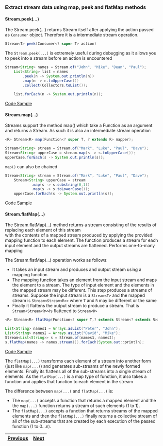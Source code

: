 ### Extract stream data using map, peek and flatMap methods

#### Stream.peek(...)

The Stream.peek(...) returns Stream itself after applying the action passed as `Consumer` object. Therefore it is a 
intermediate stream operation.

```java
Stream<T> peek(Consumer<? super T> action)
```

The `Stream.peek(...)` is extremely useful during debugging as it allows you to peek into a stream before an action 
is encountered
```java
Stream<String> names = Stream.of("John", "Mike", "Dean", "Paul");
    List<String> list = names
        .peek(n -> System.out.println(n))
        .map(n -> n.toUpperCase())
        .collect(Collectors.toList());
    
    list.forEach(n -> System.out.println(n));
```
[Code Sample](/examples/lambda_operations_on_streams/src/streamPeekExample.java)

#### Stream.map(...)
Streams support the method map() which take a Function as an argument and returns a Stream. As such it is also an 
intermediate stream operation
```java
<R> Stream<R> map(Function<? super T, ? extends R> mapper);
```
```java
Stream<String> stream = Stream.of("Mark", "Luke", "Paul", "Dave");
Stream<String> upperCase = stream.map(s -> s.toUpperCase());
upperCase.forEach(s -> System.out.println(s));   
```

`map()` can also be chained 
```java
Stream<String> stream = Stream.of("Mark", "Luke", "Paul", "Dave");
    Stream<String> upperCase = stream
            .map(s -> s.substring(0,1))
            .map(s -> s.toLowerCase());
    upperCase.forEach(s -> System.out.println(s));
```

[Code Sample](/examples/lambda_operations_on_streams/src/streamMapExample.java)

#### Stream.flatMap(...)

The Stream.flatMap(...) method returns a stream consisting of the results of replacing each element of this stream  
with the contents of a mapped stream produced by applying the provided mapping function to each element.
The function produces a stream for each input element and the output streams are flattened. Performs one-to-many mapping

The Stream.flatMap(...) operation works as follows:
- It takes an input stream and produces and output stream using a mapping function
- The mapping function takes an element from the input stream and maps the element to a stream. The type of input 
  element and the elements in the mapped stream may be different. This step produces a streams of streams. 
  Suppose the input stream is a `Stream<T>` and the mapped stream is `Stream<Stream<R>>` where `T` and `R` may be 
  different or the same
- Finally it flattens the output stream to produce a stream. That is `Stream<Stream<R>>`is flattened to `Stream<R>`

```java
<R> Stream<R> flatMap(Function<? super T,? extends Stream<? extends R>> mapper)
```
```java
List<String> names1 = Arrays.asList("Peter", "John");
List<String> names2 = Arrays.asList("David", "Mike");
Stream<List<String>> s = Stream.of(names1, names2);
s.flatMap(names -> names.stream()).forEach(System.out::println);
```
[Code Sample](/examples/lambda_operations_on_streams/src/streamFlatMapExample.java)

The `flatMap(...)` transforms each element of a stream into another form (just like `map(...)`) and generates 
sub-streams of the newly formed elements. Finally its flattens all of the sub-streams into a single stream of elements.
As the `flatMap(...)` is a map type of function, it also takes a function and applies that function to each element in 
the stream

The difference between `map(...)` and `flatMap(...)` is:
- The `map(...)` accepts a function that returns a mapped element and the the `map(...)` function returns a stream of 
  such elements (1 to 1).
- The `flatMap(...)` accepts a function that returns streams of the mapped elements and then the `flatMap(...)` finally 
  returns a collective stream of all of the sub-streams that are created by each execution of the passed function 
  (1 to 0...n).
  
| [Previous](README.md) | [Next](search_stream_data_using_search_findFirst_findAny_anyMatch_allMatch_and_noneMatch_methods.md) |
| :--------- | ----------: | 